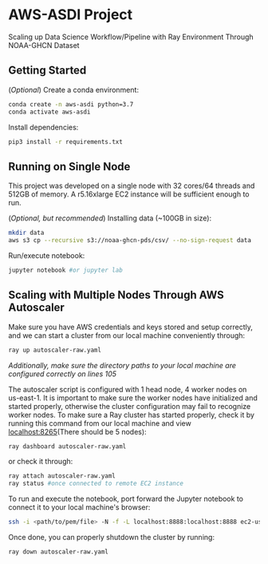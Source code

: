 # AWS-ASDI Project
Scaling up Data Science Workflow/Pipeline with Ray Environment Through NOAA-GHCN Dataset

## Getting Started
(*Optional*) Create a conda environment:
```sh
conda create -n aws-asdi python=3.7
conda activate aws-asdi
```

Install dependencies:
```sh
pip3 install -r requirements.txt
```

## Running on Single Node
This project was developed on a single node with 32 cores/64 threads and 512GB of memory. A r5.16xlarge EC2 instance will be sufficient enough to run.

(*Optional, but recommended*) Installing data (~100GB in size):
```sh
mkdir data
aws s3 cp --recursive s3://noaa-ghcn-pds/csv/ --no-sign-request data
```

Run/execute notebook:
```sh
jupyter notebook #or jupyter lab
```

## Scaling with Multiple Nodes Through AWS Autoscaler
Make sure you have AWS credentials and keys stored and setup correctly, and we can start a cluster from our local machine conveniently through:
```sh
ray up autoscaler-raw.yaml
```

*Additionally, make sure the directory paths to your local machine are configured correctly on lines 105*

The autoscaler script is configured with 1 head node, 4 worker nodes on us-east-1. It is important to make sure the worker nodes have initialized and started properly, otherwise the cluster configuration may fail to recognize worker nodes. To make sure a Ray cluster has started properly, check it by running this command from our local machine and view [localhost:8265](localhost:8265)(There should be 5 nodes):
```sh
ray dashboard autoscaler-raw.yaml
```
or check it through:
```sh
ray attach autoscaler-raw.yaml
ray status #once connected to remote EC2 instance
```

To run and execute the notebook, port forward the Jupyter notebook to connect it to your local machine's browser:
```sh
ssh -i <path/to/pem/file> -N -f -L localhost:8888:localhost:8888 ec2-user@<public.ipv4.address>
```

Once done, you can properly shutdown the cluster by running:
```sh
ray down autoscaler-raw.yaml
```